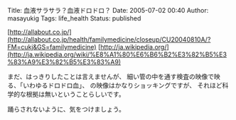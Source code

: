 Title: 血液サラサラ？血液ドロドロ？
Date: 2005-07-02 00:40
Author: masayukig
Tags: life_health
Status: published

[http://allabout.co.jp/](http://allabout.co.jp/health/familymedicine/closeup/CU20040810A/?FM=cukj&GS=familymedicine)
[http://ja.wikipedia.org/](http://ja.wikipedia.org/wiki/%E8%A1%80%E6%B6%B2%E3%82%B5%E3%83%A9%E3%82%B5%E3%83%A9)

まだ、はっきりしたことは言えませんが、
細い管の中を通す検査の映像で映る、「いわゆるドロドロ血」、
の映像はかなりショッキングですが、
それほど科学的な根拠は無いということらしいです。

踊らされないように、気をつけましょう。
